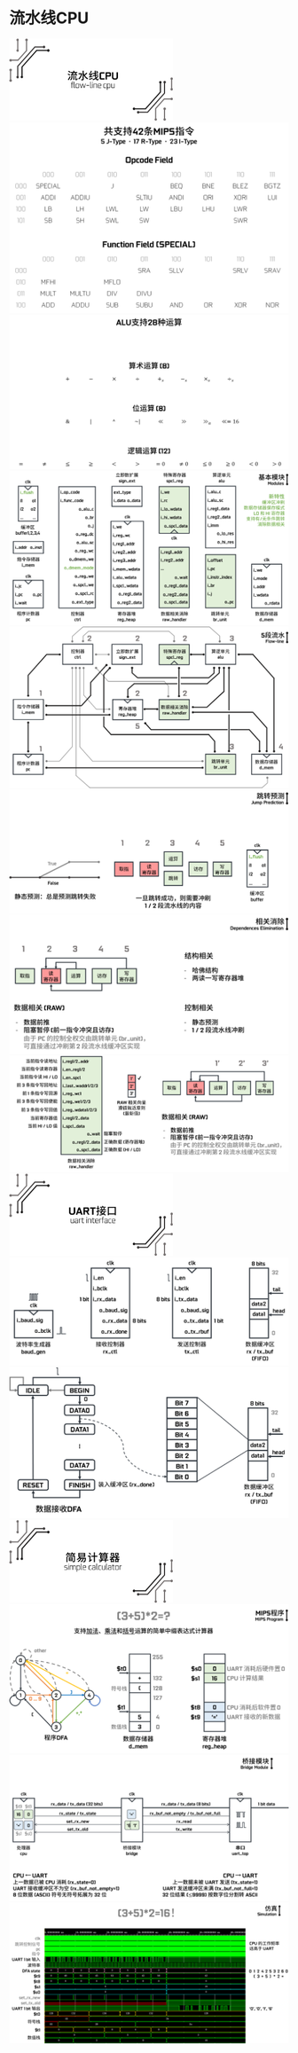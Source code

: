 # 流水线CPU





<img src="imgs/title_cpu.png" style="zoom:33%;" />





<img src="imgs/mips_code.png" alt="image-20220902155621240" style="zoom:50%;" />



<img src="imgs/alu_op.png" alt="image-20220902155732546" style="zoom:50%;" />



<img src="imgs/cpu_modules.png" alt="image-20220902155751994" style="zoom:50%;" />



<img src="imgs/cpu_flow.png" alt="image-20220902155807888" style="zoom:50%;" />



<img src="imgs/jump_predict.png" alt="image-20220902155822430" style="zoom:50%;" />



<img src="imgs/dependences.png" alt="image-20220902155901190" style="zoom: 50%;" />

<img src="imgs/dependences2.png" alt="image-20220902155929211" style="zoom:50%;" />



<img src="imgs/title_uart.png" alt="image-20220902161041968" style="zoom:33%;" />



<img src="imgs/uart_modules.png" alt="image-20220902161122209" style="zoom:50%;" />



<img src="imgs/uart_dfa.png" alt="image-20220902161134406" style="zoom:50%;" />



<img src="imgs/title_calculator.png" alt="image-20220902161143141" style="zoom: 33%;" />



<img src="imgs/mips_program.png" alt="image-20220902161155778" style="zoom:50%;" />



<img src="imgs/bridge.png" alt="image-20220902161227977" style="zoom:50%;" />



<img src="imgs/sim.png" alt="image-20220902161242999" style="zoom:50%;" />
